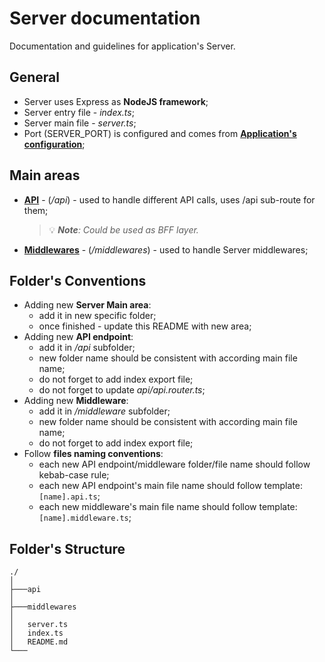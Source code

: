 # Server documentation
Documentation and guidelines for application's Server.

## General
- Server uses Express as **NodeJS framework**;
- Server entry file - *index.ts*;
- Server main file - *server.ts*;
- Port (SERVER_PORT) is configured and comes from **[Application's configuration](/config/application/application.config.js)**;

## Main areas
- **[API](/src/server/api/index.ts)** - (*/api*) - used to handle different API calls, uses /api sub-route for them;
    > 💡 ***Note**: Could be used as BFF layer.*
- **[Middlewares](/src/server/middlewares/index.ts)** - (*/middlewares*) - used to handle Server middlewares;

## Folder's Conventions
- Adding new **Server Main area**:
    - add it in new specific folder;
    - once finished - update this README with new area;
- Adding new **API endpoint**:
    - add it in */api* subfolder;
    - new folder name should be consistent with according main file name;
    - do not forget to add index export file;
    - do not forget to update *api/api.router.ts*;
- Adding new **Middleware**:
    - add it in */middleware* subfolder;
    - new folder name should be consistent with according main file name;
    - do not forget to add index export file;
- Follow **files naming conventions**:
    - each new API endpoint/middleware folder/file name should follow kebab-case rule;
    - each new API endpoint's main file name should follow template: `[name].api.ts`;
    - each new middleware's main file name should follow template: `[name].middleware.ts`;

## Folder's Structure
```
./
│
├───api
│
├───middlewares
│
│   server.ts
│   index.ts
│   README.md
└───
```

